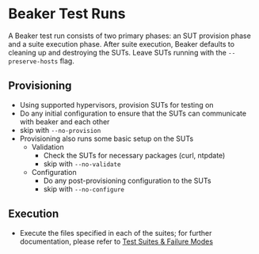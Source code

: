 # Beaker Test Runs

A Beaker test run consists of two primary phases: an SUT provision phase and a suite execution phase. After suite execution, Beaker defaults to cleaning up and destroying the SUTs. Leave SUTs running with the `--preserve-hosts` flag.

## Provisioning

* Using supported hypervisors, provision SUTs for testing on
* Do any initial configuration to ensure that the SUTs can communicate with beaker and each other
* skip with `--no-provision`
* Provisioning also runs some basic setup on the SUTs
  * Validation
    * Check the SUTs for necessary packages (curl, ntpdate)
    * skip with `--no-validate`
  * Configuration
    * Do any post-provisioning configuration to the SUTs
    * skip with `--no-configure`

## Execution

* Execute the files specified in each of the suites; for further documentation,
  please refer to [Test Suites & Failure Modes](test_suites.md)
